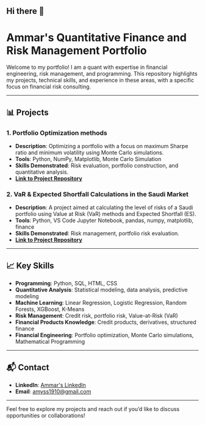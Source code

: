 ## Hi there 👋

# Ammar's Quantitative Finance and Risk Management Portfolio

Welcome to my portfolio! I am a quant with expertise in financial engineering, risk management, and programming. This repository highlights my projects, technical skills, and experience in these areas, with a specific focus on financial risk consulting.

---

## 📊 Projects

### 1. **Portfolio Optimization methods**
   - **Description**: Optimizing a portfolio with a focus on maximum Sharpe ratio and minimum volatility using Monte Carlo simulations.
   - **Tools**: Python, NumPy, Matplotlib, Monte Carlo Simulation
   - **Skills Demonstrated**: Risk evaluation, portfolio construction, and quantitative analysis.
   - **[Link to Project Repository](https://github.com/Ammaryasser1998/Portfolio-Optimization-Methods)**

### 2. **VaR & Expected Shortfall Calculations in the Saudi Market**
   - **Description**: A project aimed at calculating the level of risks of a Saudi portfolio using Value at Risk (VaR) methods and Expected Shortfall (ES).
   - **Tools**: Python, VS Code Jupyter Notebook, pandas, numpy, matplotlib, finance
   - **Skills Demonstrated**: Risk management, portfolio risk evaluation.
   - **[Link to Project Repository](https://github.com/Ammaryasser1998/Portfolio-Risk-Management-VaR-Calculations/tree/main)**


---

## 📈 Key Skills

- **Programming**: Python, SQL, HTML, CSS
- **Quantitative Analysis**: Statistical modeling, data analysis, predictive modeling
- **Machine Learning**: Linear Regression, Logistic Regression, Random Forests, XGBoost, K-Means
- **Risk Management**: Credit risk, portfolio risk, Value-at-Risk (VaR)
- **Financial Products Knowledge**: Credit products, derivatives, structured finance
- **Financial Engineering**: Portfolio optimization, Monte Carlo simulations, Mathematical Programming

---

## 📬 Contact

- **LinkedIn**: [Ammar's LinkedIn](https://www.linkedin.com/in/ammar-yasser-32928a205/)
- **Email**: amyss1910@gmail.com

---

Feel free to explore my projects and reach out if you’d like to discuss opportunities or collaborations!
